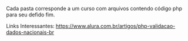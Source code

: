 Cada pasta corresponde a um curso com arquivos contendo código php para seu defido fim. 

Links Interessantes: 
https://www.alura.com.br/artigos/php-validacao-dados-nacionais-br
